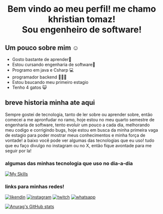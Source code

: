 <h1 align="center">
Bem vindo ao meu perfil! me chamo khristian tomaz! <br>Sou engenheiro de software!</h1>
</h1>


 ## Um pouco sobre mim ☺️
  - Gosto bastante de aprender📖
  - Estou cursando engenharia de software🚀
  - Programo em java e Csharp 💻
  - programador backend 👨🏼‍💻
  - Estou bsucando meu primeiro estagio
  - Tenho 4 gatos 😺

## breve historia minha ate aqui
 Sempre gostei de tecnologia, tanto de ler sobre ou aprender sobre, então comecei a me apronfudar no ramo, hoje estou no meu quarto semestre de engenharia de software, tento evoluir um pouco a cada dia, melhorando meu codigo e corrigindo bugs, hoje estou em busca da minha primeira vaga de estagio para poder mostrar meus conhecimentos e minha força de vontade! a baixo você pode ver algumas das tecnologias que eu uso! tudo que eu faço divulgo no instagram ou no X, então fique avontade para me seguir por la! 

### algumas das minhas tecnologia que uso no dia-a-dia 
 [![My Skills](https://skillicons.dev/icons?i=cs,dotnet,java,mysql,react,visualstudio,vscode,github,git,docker)](https://skillicons.dev)

   ### links para minhas redes! 
 
 [![likendin](https://img.shields.io/badge/LinkedIn-0077B5?style=for-the-badge&logo=linkedin&logoColor=white)](https://www.linkedin.com/in/khristian-tomaz/)  [![instagram](https://img.shields.io/badge/Instagram-E4405F?style=for-the-badge&logo=instagram&logoColor=white)](https://www.instagram.com/iluzinh0/)  [![twitch](https://img.shields.io/badge/Twitch-9146FF?style=for-the-badge&logo=twitch&logoColor=white)](https://www.twitch.tv/iluzinh0) [![whatsapp](https://img.shields.io/badge/WhatsApp-25D366?style=for-the-badge&logo=whatsapp&logoColor=white)](https://contate.me/khristiantomaz)

[![Anurag's GitHub stats](https://github-readme-stats.vercel.app/api?username=khristiantomaz&theme=dark
)](https://github.com/anuraghazra/github-readme-stats)
